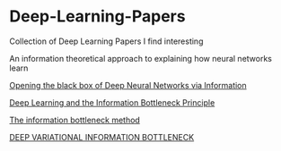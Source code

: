 # Deep-Learning-Papers
Collection of Deep Learning Papers I find interesting


An information theoretical approach to explaining how neural networks learn

[Opening the black box of Deep Neural Networks
via Information](https://arxiv.org/pdf/1703.00810.pdf)

[Deep Learning and the Information Bottleneck Principle](https://arxiv.org/pdf/1503.02406.pdf)

[The information bottleneck method](https://arxiv.org/pdf/physics/0004057v1.pdf)

[DEEP VARIATIONAL INFORMATION BOTTLENECK](https://arxiv.org/pdf/1612.00410.pdf)


